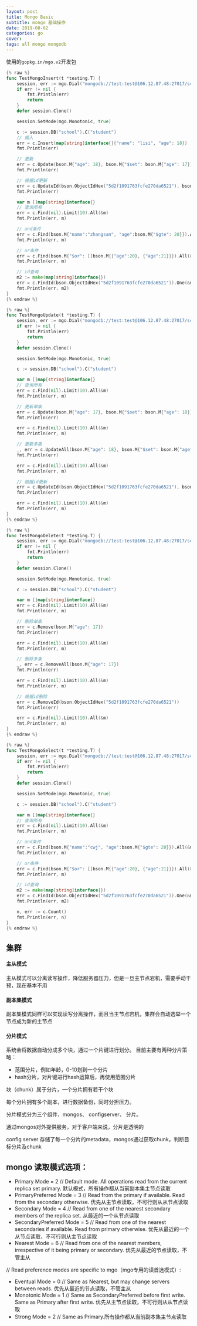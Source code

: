 ```yaml
---
layout: post
title: Mongo Basic
subtitle: mongo 基础操作
date: 2019-08-02
categories: go
cover: 
tags: all mongo mongodb
---
```


使用的`gopkg.in/mgo.v2`开发包
```go
{% raw %}
func TestMongoInsert(t *testing.T) {
	session, err := mgo.Dial("mongodb://test:test@106.12.87.48:27017/school")
	if err != nil {
		fmt.Println(err)
		return
	}
	defer session.Clone()

	session.SetMode(mgo.Monotonic, true)

	c := session.DB("school").C("student")
	// 插入
	err = c.Insert(map[string]interface{}{"name": "lisi", "age": 18})
	fmt.Println(err)

	// 更新
	err = c.Update(bson.M{"age": 18}, bson.M{"$set": bson.M{"age": 17}})
	fmt.Println(err)

	// 根据id更新
	err = c.UpdateId(bson.ObjectIdHex("5d2f1091763fcfe270da6521"), bson.M{"$set": bson.M{"name": "cwj"}})
	fmt.Println(err)

	var m []map[string]interface{}
	// 查询所有
	err = c.Find(nil).Limit(10).All(&m)
	fmt.Println(err, m)

	// and条件
	err = c.Find(bson.M{"name":"zhangsan", "age":bson.M{"$gte": 20}}).All(&m)
	fmt.Println(err, m)

	// or条件
	err = c.Find(bson.M{"$or": []bson.M{{"age":20}, {"age":21}}}).All(&m)
	fmt.Println(err, m)

	// id查询
	m2 := make(map[string]interface{})
	err = c.FindId(bson.ObjectIdHex("5d2f1091763fcfe270da6521")).One(&m2)
	fmt.Println(err, m2)
}
{% endraw %}

```
```go
{% raw %}
func TestMongoUpdate(t *testing.T) {
	session, err := mgo.Dial("mongodb://test:test@106.12.87.48:27017/school")
	if err != nil {
		fmt.Println(err)
		return
	}
	defer session.Clone()

	session.SetMode(mgo.Monotonic, true)

	c := session.DB("school").C("student")

	var m []map[string]interface{}
	// 查询所有
	err = c.Find(nil).Limit(10).All(&m)
	fmt.Println(err, m)

	// 更新单条
	err = c.Update(bson.M{"age": 17}, bson.M{"$set": bson.M{"age": 18}})
	fmt.Println(err)

	err = c.Find(nil).Limit(10).All(&m)
	fmt.Println(err, m)

	// 更新多条
	_, err = c.UpdateAll(bson.M{"age": 18}, bson.M{"$set": bson.M{"age": 17}})
	fmt.Println(err)

	err = c.Find(nil).Limit(10).All(&m)
	fmt.Println(err, m)

	// 根据id更新
	err = c.UpdateId(bson.ObjectIdHex("5d2f1091763fcfe270da6521"), bson.M{"$set": bson.M{"name": "cwj"}})
	fmt.Println(err)

	err = c.Find(nil).Limit(10).All(&m)
	fmt.Println(err, m)
}
{% endraw %}
```
```go
{% raw %}
func TestMongoDelete(t *testing.T) {
	session, err := mgo.Dial("mongodb://test:test@106.12.87.48:27017/school")
	if err != nil {
		fmt.Println(err)
		return
	}
	defer session.Clone()

	session.SetMode(mgo.Monotonic, true)

	c := session.DB("school").C("student")

	var m []map[string]interface{}
	err = c.Find(nil).Limit(10).All(&m)
	fmt.Println(err, m)

	// 删除单条
	err = c.Remove(bson.M{"age": 17})
	fmt.Println(err)

	err = c.Find(nil).Limit(10).All(&m)
	fmt.Println(err, m)

	// 删除多条
	_, err = c.RemoveAll(bson.M{"age": 17})
	fmt.Println(err)

	err = c.Find(nil).Limit(10).All(&m)
	fmt.Println(err, m)

	// 根据id删除
	err = c.RemoveId(bson.ObjectIdHex("5d2f1091763fcfe270da6521"))
	fmt.Println(err)

	err = c.Find(nil).Limit(10).All(&m)
	fmt.Println(err, m)
}
{% endraw %}
```
```go
{% raw %}
func TestMongoSelect(t *testing.T) {
	session, err := mgo.Dial("mongodb://test:test@106.12.87.48:27017/school")
	if err != nil {
		fmt.Println(err)
		return
	}
	defer session.Clone()

	session.SetMode(mgo.Monotonic, true)

	c := session.DB("school").C("student")

	var m []map[string]interface{}
	// 查询所有
	err = c.Find(nil).Limit(10).All(&m)
	fmt.Println(err, m)

	// and条件
	err = c.Find(bson.M{"name":"cwj", "age":bson.M{"$gte": 20}}).All(&m)
	fmt.Println(err, m)

	// or条件
	err = c.Find(bson.M{"$or": []bson.M{{"age":20}, {"age":21}}}).All(&m)
	fmt.Println(err, m)

	// id查询
	m2 := make(map[string]interface{})
	err = c.FindId(bson.ObjectIdHex("5d2f1091763fcfe270da6521")).One(&m2)
	fmt.Println(err, m2)

	n, err := c.Count()
	fmt.Println(err, n)
}
{% endraw %}
```
## 集群
#### 主从模式
主从模式可以分离读写操作，降低服务器压力，但是一旦主节点宕机，需要手动干预，现在基本不用

#### 副本集模式
副本集模式同样可以实现读写分离操作，而且当主节点宕机，集群会自动选举一个节点成为新的主节点

#### 分片模式
系统会将数据自动分成多个块，通过一个片键进行划分。
目前主要有两种分片策略：
- 范围分片，例如年龄，0-10划到一个分片 
- hash分片，对片键进行hash运算后，再使用范围分片

块（chunk）属于分片，一个分片拥有若干个块

每个分片拥有多个副本，进行数据备份，同时分担压力。

分片模式分为三个组件，mongos、 configserver、 分片。

通过mongos对外提供服务，对于客户端来说，分片是透明的

config server 存储了每一个分片的metadata，mongos通过获取chunk，判断目标分片及chunk



## mongo 读取模式选项：
- Primary            Mode = 2 // Default mode. All operations read from the current replica set primary.
    默认模式，所有操作都从当前副本集主节点读取
- PrimaryPreferred   Mode = 3 // Read from the primary if available. Read from the secondary otherwise.
    优先从主节点读取，不可行则从从节点读取
- Secondary          Mode = 4 // Read from one of the nearest secondary members of the replica set.
    从最近的一个从节点读取
- SecondaryPreferred Mode = 5 // Read from one of the nearest secondaries if available. Read from primary otherwise.
    优先从最近的一个从节点读取，不可行则从主节点读取
- Nearest            Mode = 6 // Read from one of the nearest members, irrespective of it being primary or secondary.
    优先从最近的节点读取，不管主从

// Read preference modes are specific to mgo（mgo专用的读首选模式）:
- Eventual  Mode = 0 // Same as Nearest, but may change servers between reads. 优先从最近的节点读取，不管主从
- Monotonic Mode = 1 // Same as SecondaryPreferred before first write. Same as Primary after first write. 优先从主节点读取，不可行则从从节点读取
- Strong    Mode = 2 // Same as Primary.所有操作都从当前副本集主节点读取